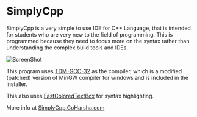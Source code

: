 # SimplyCpp #

SimplyCpp is a very simple to use IDE for C++ Language, that is intended for students who are very new to the field of programming. This is programmed because they need to focus more on the syntax rather than understanding the complex build tools and IDEs.

![ScreenShot](http://goharsha.com/images/SimplyCpp.png)

This program uses [TDM-GCC-32](http://tdm-gcc.tdragon.net/) as the compiler, which is a modified (patched) version of MinGW compiler for windows and is included in the installer.

This also uses [FastColoredTextBox](https://github.com/PavelTorgashov/FastColoredTextBox) for syntax highlighting.

More info at [SimplyCpp.GoHarsha.com](http://simplycpp.goharsha.com)
